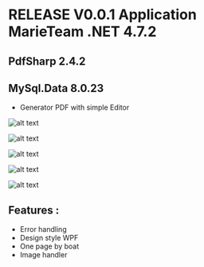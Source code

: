 ﻿# RELEASE V0.0.1 Application MarieTeam .NET 4.7.2 
##  PdfSharp 2.4.2
## MySql.Data 8.0.23
* Generator PDF with simple Editor

![alt text](https://github.com/vvuylsteker/application_marieteam/blob/master/imagegithub/2.PNG)

![alt text](https://github.com/vvuylsteker/application_marieteam/blob/master/imagegithub/1.PNG)

![alt text](https://github.com/vvuylsteker/application_marieteam/blob/master/imagegithub/3.PNG)

![alt text](https://github.com/vvuylsteker/application_marieteam/blob/master/imagegithub/5.PNG)

![alt text](https://github.com/vvuylsteker/application_marieteam/blob/master/imagegithub/4.PNG)

## Features :
* Error handling
* Design style WPF
* One page by boat
* Image handler
